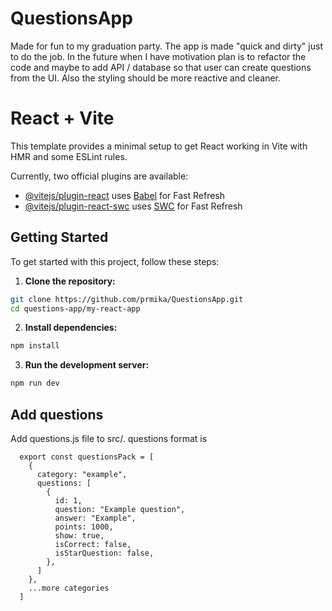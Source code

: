 # QuestionsApp

Made for fun to my graduation party. The app is made "quick and dirty" just to do the job. In the future when I have motivation plan is to refactor the code and maybe to add API / database so that user can create questions from the UI. Also the styling should be more reactive and cleaner.

# React + Vite

This template provides a minimal setup to get React working in Vite with HMR and some ESLint rules.

Currently, two official plugins are available:

- [@vitejs/plugin-react](https://github.com/vitejs/vite-plugin-react/blob/main/packages/plugin-react/README.md) uses [Babel](https://babeljs.io/) for Fast Refresh
- [@vitejs/plugin-react-swc](https://github.com/vitejs/vite-plugin-react-swc) uses [SWC](https://swc.rs/) for Fast Refresh


## Getting Started

To get started with this project, follow these steps:

1. **Clone the repository:**
  ```sh
  git clone https://github.com/prmika/QuestionsApp.git
  cd questions-app/my-react-app
  ```

2. **Install dependencies:**
  ```sh
  npm install
  ```

3. **Run the development server:**
  ```sh
  npm run dev
  ```

## Add questions 

Add questions.js file to src/.
questions format is
```plaintext
  export const questionsPack = [
    {
      category: "example",
      questions: [
        {
          id: 1,
          question: "Example question",
          answer: "Example",
          points: 1000,
          show: true,
          isCorrect: false,
          isStarQuestion: false,
        },
      ] 
    },
    ...more categories
  ]
```